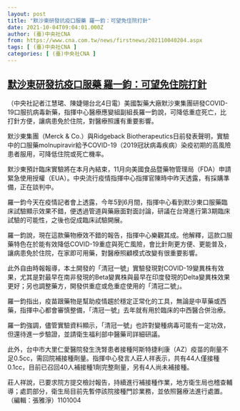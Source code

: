 ```yaml
---
layout: post
title: "默沙東研發抗疫口服藥 羅一鈞：可望免住院打針"
date: 2021-10-04T09:04:01.000Z
author: (臺)中央社CNA
from: https://www.cna.com.tw/news/firstnews/202110040204.aspx
tags: [ (臺)中央社CNA ]
categories: [ (臺)中央社CNA ]
---
```

<!--1633338241000-->
[默沙東研發抗疫口服藥 羅一鈞：可望免住院打針](https://www.cna.com.tw/news/firstnews/202110040204.aspx)
------

<div>
<div></div><div><p>（中央社記者江慧珺、陳婕翎台北4日電）美國製藥大廠默沙東集團研發COVID-19口服抗病毒新藥，指揮中心醫療應變組副組長羅一鈞說，可降低重症死亡，比打針方便，讓病患免於住院，對醫療照護有重要影響。</p><p>默沙東集團（Merck & Co.）與Ridgeback Biotherapeutics日前發表聲明，實驗中的口服藥molnupiravir給予COVID-19（2019冠狀病毒疾病）染疫初期的高風險患者服用，可降低住院或死亡機率。</p><p>默沙東預計臨床實驗將在本月內結束，11月向美國食品暨藥物管理局（FDA）申請緊急使用授權（EUA）。中央流行疫情指揮中心指揮官陳時中昨天透露，有採購準備，正在談判中。</p><p>羅一鈞今天在疫情記者會上透露，今年5到6月間，指揮中心看到默沙東口服藥臨床試驗顯示效果不錯，便透過管道與藥廠面對面討論，研議在台灣進行第3期臨床試驗的可能性，之後也促成臨床試驗開展。</p><p>羅一鈞說，現在這款藥物療效不錯的報告，指揮中心樂觀其成。他解釋，這款口服藥特色在於能有效降低COVID-19重症與死亡風險，會比針劑更方便、更能普及，讓病患免於住院，在家即可用藥，對醫療照顧模式改變有很重要影響。</p><p>此外自由時報報導，本土開發的「清冠一號」實驗發現對COVID-19變異株有效果，尤其是對最早在南非發現的Beta變異株與最早在印度發現的Delta變異株效果更好；另也調整藥方，開發供重症或危重症使用的「清冠二號」。</p><p>羅一鈞指出，疫苗跟藥物是幫助疫情趨於穩定正常化的工具，無論是中草藥或西藥，指揮中心都會審慎整備，「清冠一號」去年就有用於臨床的中西醫合併治療。</p><p>羅一鈞強調，儘管實驗資料顯示，「清冠一號」也許對變種病毒可能有一定功效，但還待進一步驗證，並請衛生福利部中醫藥司詳細研議。</p><p>此外，台中市大里仁愛醫院發生洗腎患者接種阿斯特捷利康（AZ）疫苗的劑量不足0.5cc，需回院補接種劑量。指揮中心發言人莊人祥表示，共有44人僅接種0.1cc，目前已召回40人補接種1劑完整劑量，另有4人尚未補接種。</p><p>莊人祥說，已要求院方提交檢討報告，持續進行補接種作業，地方衛生局也稽查輔導；處罰部分，衛生局目前先暫停該院接種門診業務，並依照醫療法進行處置。（編輯：張雅淨）1101004</p></div>
</div>

